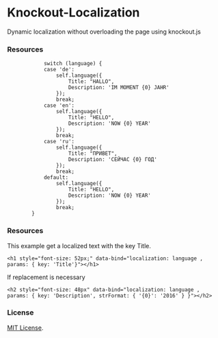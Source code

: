 # Knockout-Localization
Dynamic localization without overloading the page using knockout.js

###  Resources
				switch (language) {
				case 'de':
					self.language({
						Title: "HALLO",
						Description: 'IM MOMENT {0} JAHR'
					});
					break;
				case 'en':
					self.language({
						Title: "HELLO",
						Description: 'NOW {0} YEAR'
					});
					break;
				case 'ru':
					self.language({
						Title: "ПРИВЕТ",
						Description: 'СЕЙЧАС {0} ГОД'
					});
					break;
				default:
					self.language({
						Title: "HELLO",
						Description: 'NOW {0} YEAR'
					});
					break;
			}
		
###  Resources
This example get a localized text with the key Title.

    <h1 style="font-size: 52px;" data-bind="localization: language , params: { key: 'Title'}"></h1>

If replacement is necessary

    <h2 style="font-size: 48px" data-bind="localization: language , params: { key: 'Description', strFormat: { '{0}': '2016' } }"></h2>

###  License
[MIT License](http://www.opensource.org/licenses/mit-license.php).
